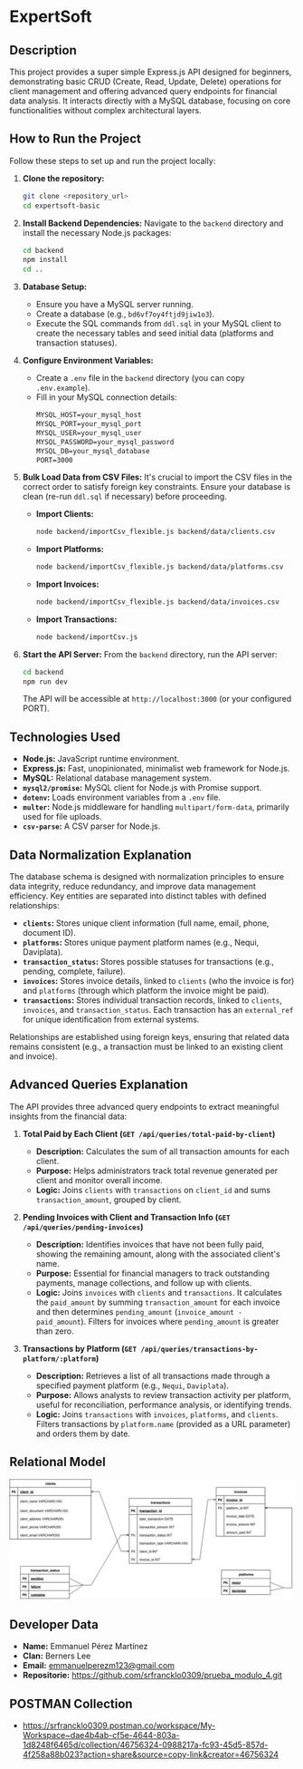 # ExpertSoft 

## Description

This project provides a super simple Express.js API designed for beginners, demonstrating basic CRUD (Create, Read, Update, Delete) operations for client management and offering advanced query endpoints for financial data analysis. It interacts directly with a MySQL database, focusing on core functionalities without complex architectural layers.

## How to Run the Project

Follow these steps to set up and run the project locally:

1.  **Clone the repository:**
    ```bash
    git clone <repository_url>
    cd expertsoft-basic
    ```

2.  **Install Backend Dependencies:**
    Navigate to the `backend` directory and install the necessary Node.js packages:
    ```bash
    cd backend
    npm install
    cd ..
    ```

3.  **Database Setup:**
    *   Ensure you have a MySQL server running.
    *   Create a database (e.g., `bd6vf7oy4ftjd9jiw1o3`).
    *   Execute the SQL commands from `ddl.sql` in your MySQL client to create the necessary tables and seed initial data (platforms and transaction statuses).

4.  **Configure Environment Variables:**
    *   Create a `.env` file in the `backend` directory (you can copy `.env.example`).
    *   Fill in your MySQL connection details:
        ```
        MYSQL_HOST=your_mysql_host
        MYSQL_PORT=your_mysql_port
        MYSQL_USER=your_mysql_user
        MYSQL_PASSWORD=your_mysql_password
        MYSQL_DB=your_mysql_database
        PORT=3000
        ```

5.  **Bulk Load Data from CSV Files:**
    It's crucial to import the CSV files in the correct order to satisfy foreign key constraints. Ensure your database is clean (re-run `ddl.sql` if necessary) before proceeding.

    *   **Import Clients:**
        ```bash
        node backend/importCsv_flexible.js backend/data/clients.csv
        ```
    *   **Import Platforms:**
        ```bash
        node backend/importCsv_flexible.js backend/data/platforms.csv
        ```
    *   **Import Invoices:**
        ```bash
        node backend/importCsv_flexible.js backend/data/invoices.csv
        ```
    *   **Import Transactions:**
        ```bash
        node backend/importCsv.js
        ```

6.  **Start the API Server:**
    From the `backend` directory, run the API server:
    ```bash
    cd backend
    npm run dev
    ```
    The API will be accessible at `http://localhost:3000` (or your configured PORT).

## Technologies Used

*   **Node.js:** JavaScript runtime environment.
*   **Express.js:** Fast, unopinionated, minimalist web framework for Node.js.
*   **MySQL:** Relational database management system.
*   **`mysql2/promise`:** MySQL client for Node.js with Promise support.
*   **`dotenv`:** Loads environment variables from a `.env` file.
*   **`multer`:** Node.js middleware for handling `multipart/form-data`, primarily used for file uploads.
*   **`csv-parse`:** A CSV parser for Node.js.

## Data Normalization Explanation

The database schema is designed with normalization principles to ensure data integrity, reduce redundancy, and improve data management efficiency. Key entities are separated into distinct tables with defined relationships:

*   **`clients`:** Stores unique client information (full name, email, phone, document ID).
*   **`platforms`:** Stores unique payment platform names (e.g., Nequi, Daviplata).
*   **`transaction_status`:** Stores possible statuses for transactions (e.g., pending, complete, failure).
*   **`invoices`:** Stores invoice details, linked to `clients` (who the invoice is for) and `platforms` (through which platform the invoice might be paid).
*   **`transactions`:** Stores individual transaction records, linked to `clients`, `invoices`, and `transaction_status`. Each transaction has an `external_ref` for unique identification from external systems.

Relationships are established using foreign keys, ensuring that related data remains consistent (e.g., a transaction must be linked to an existing client and invoice).

## Advanced Queries Explanation

The API provides three advanced query endpoints to extract meaningful insights from the financial data:

1.  **Total Paid by Each Client (`GET /api/queries/total-paid-by-client`)**
    *   **Description:** Calculates the sum of all transaction amounts for each client.
    *   **Purpose:** Helps administrators track total revenue generated per client and monitor overall income.
    *   **Logic:** Joins `clients` with `transactions` on `client_id` and sums `transaction_amount`, grouped by client.

2.  **Pending Invoices with Client and Transaction Info (`GET /api/queries/pending-invoices`)**
    *   **Description:** Identifies invoices that have not been fully paid, showing the remaining amount, along with the associated client's name.
    *   **Purpose:** Essential for financial managers to track outstanding payments, manage collections, and follow up with clients.
    *   **Logic:** Joins `invoices` with `clients` and `transactions`. It calculates the `paid_amount` by summing `transaction_amount` for each invoice and then determines `pending_amount` (`invoice_amount - paid_amount`). Filters for invoices where `pending_amount` is greater than zero.

3.  **Transactions by Platform (`GET /api/queries/transactions-by-platform/:platform`)**
    *   **Description:** Retrieves a list of all transactions made through a specified payment platform (e.g., `Nequi`, `Daviplata`).
    *   **Purpose:** Allows analysts to review transaction activity per platform, useful for reconciliation, performance analysis, or identifying trends.
    *   **Logic:** Joins `transactions` with `invoices`, `platforms`, and `clients`. Filters transactions by `platform.name` (provided as a URL parameter) and orders them by date.

## Relational Model

![Modelo relacional](./modelo_relacional.png)

## Developer Data

*   **Name:** Emmanuel Pérez Martínez
*   **Clan:** Berners Lee
*   **Email:** emmanuelperezm123@gmail.com
*   **Repositorie:** https://github.com/srfrancklo0309/prueba_modulo_4.git
## POSTMAN Collection

* https://srfrancklo0309.postman.co/workspace/My-Workspace~dae4b4ab-cf5e-4644-803a-1d8248f6465d/collection/46756324-0988217a-fc93-45d5-857d-4f258a88b023?action=share&source=copy-link&creator=46756324